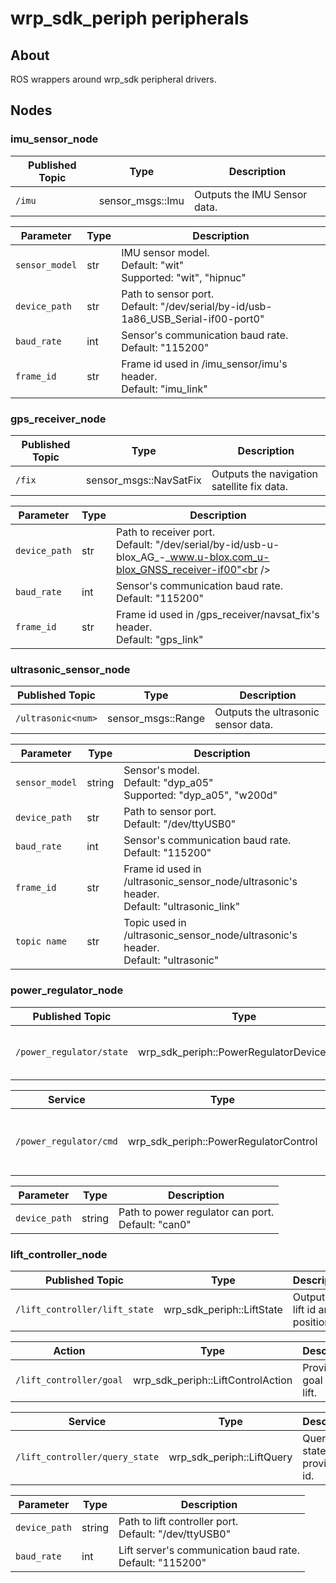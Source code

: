 # wrp_sdk_periph peripherals

## About

ROS wrappers around wrp_sdk peripheral drivers.

## Nodes

### imu_sensor_node
| Published Topic | Type             | Description                  |
| --------------- | ---------------- | ---------------------------- |
| `/imu`          | sensor_msgs::Imu | Outputs the IMU Sensor data. |

| Parameter      | Type | Description                                                                                 |
| -------------- | ---- | ------------------------------------------------------------------------------------------- |
| `sensor_model` | str  | IMU sensor model.<br />Default: "wit"<br /> Supported: "wit", "hipnuc"                      |
| `device_path`  | str  | Path to sensor port.<br />Default: "/dev/serial/by-id/usb-1a86_USB_Serial-if00-port0"<br /> |
| `baud_rate`    | int  | Sensor's communication baud rate.<br />Default: "115200"                                    |
| `frame_id`     | str  | Frame id used in /imu_sensor/imu's header.<br />Default: "imu_link"                         |


### gps_receiver_node
| Published Topic | Type                   | Description                                |
| --------------- | ---------------------- | ------------------------------------------ |
| `/fix`          | sensor_msgs::NavSatFix | Outputs the navigation satellite fix data. |

| Parameter     | Type | Description                                                                                                             |
| ------------- | ---- | ----------------------------------------------------------------------------------------------------------------------- |
| `device_path` | str  | Path to receiver port.<br />Default: "/dev/serial/by-id/usb-u-blox_AG_-_www.u-blox.com_u-blox_GNSS_receiver-if00"<br /> |
| `baud_rate`   | int  | Sensor's communication baud rate.<br />Default: "115200"                                                                |
| `frame_id`    | str  | Frame id used in /gps_receiver/navsat_fix's header.<br />Default: "gps_link"                                            |

### ultrasonic_sensor_node
| Published Topic    | Type               | Description                         |
| ------------------ | ------------------ | ----------------------------------- |
| `/ultrasonic<num>` | sensor_msgs::Range | Outputs the ultrasonic sensor data. |

| Parameter      | Type   | Description                                                                                   |
| -------------- | ------ | --------------------------------------------------------------------------------------------- |
| `sensor_model` | string | Sensor's model.<br />Default: "dyp_a05"<br /> Supported: "dyp_a05", "w200d"                   |
| `device_path`  | str    | Path to sensor port.<br />Default: "/dev/ttyUSB0"<br />                                       |
| `baud_rate`    | int    | Sensor's communication baud rate.<br />Default: "115200"                                      |
| `frame_id`     | str    | Frame id used in /ultrasonic_sensor_node/ultrasonic's header.<br />Default: "ultrasonic_link" |
| `topic name`   | str    | Topic used in /ultrasonic_sensor_node/ultrasonic's header.<br />Default: "ultrasonic"         |

### power_regulator_node

| Published Topic          | Type                               | Description                             |
| ------------------------ | ---------------------------------- | --------------------------------------- |
| `/power_regulator/state` | wrp_sdk_periph::PowerRegulatorDeviceState | Outputs the power regulator state data. |

| Service                | Type                           | Description                              |
| ---------------------- | ------------------------------ | ---------------------------------------- |
| `/power_regulator/cmd` | wrp_sdk_periph::PowerRegulatorControl | Control power regulator output channels. |

| Parameter     | Type   | Description                                                  |
| ------------- | ------ | ------------------------------------------------------------ |
| `device_path` | string | Path to power regulator can port.<br />Default: "can0"<br /> |

### lift_controller_node

| Published Topic                | Type                | Description                                |
| ------------------------------ | ------------------- | ------------------------------------------ |
| `/lift_controller/lift_state` | wrp_sdk_periph::LiftState | Outputs the lift id and position. |

| Action                  | Type                       | Description                  |
| ----------------------- | -------------------------- | ---------------------------- |
| `/lift_controller/goal` | wrp_sdk_periph::LiftControlAction | Provides a goal to the lift. |

| Service                        | Type               | Description                              |
| ------------------------------ | ------------------ | ---------------------------------------- |
| `/lift_controller/query_state` | wrp_sdk_periph::LiftQuery | Query for state of the provided lift id. |

| Parameter     | Type   | Description                                                      |
| ------------- | ------ | ---------------------------------------------------------------- |
| `device_path` | string | Path to lift controller port.<br />Default: "/dev/ttyUSB0"<br /> |
| `baud_rate`   | int    | Lift server's communication baud rate.<br />Default: "115200"    |
